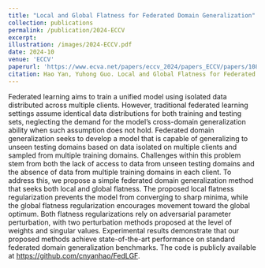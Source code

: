 ```yaml
---
title: "Local and Global Flatness for Federated Domain Generalization"
collection: publications
permalink: /publication/2024-ECCV
excerpt: 
illustration: /images/2024-ECCV.pdf
date: 2024-10
venue: 'ECCV'
paperurl: 'https://www.ecva.net/papers/eccv_2024/papers_ECCV/papers/10888.pdf'
citation: Hao Yan, Yuhong Guo. Local and Global Flatness for Federated Domain Generalization. ECCV 2024.
---
```

Federated learning aims to train a unified model using isolated data distributed across multiple clients. However, traditional federated learning settings assume identical data distributions for both training and testing sets, neglecting the demand for the model’s cross-domain generalization ability when such assumption does not hold. Federated domain generalization seeks to develop a model that is capable of generalizing to unseen testing domains based on data isolated on multiple
clients and sampled from multiple training domains. Challenges within this problem stem from both the lack of access to data from unseen testing domains and the absence of data from multiple training domains in each client. To address this, we propose a simple federated domain generalization method that seeks both local and global flatness. The proposed local flatness regularization prevents the model from converging to sharp
minima, while the global flatness regularization encourages movement toward the global optimum. Both flatness regularizations rely on adversarial parameter perturbation, with two perturbation methods proposed
at the level of weights and singular values. Experimental results demonstrate that our proposed methods achieve state-of-the-art performance
on standard federated domain generalization benchmarks. The code is
publicly available at https://github.com/cnyanhao/FedLGF.
